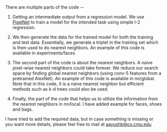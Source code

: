 There are multiple parts of the code -- 

1. Getting an intermediate output from a regression model. We use [PixelNet](https://github.com/aayushbansal/PixelNet) to train a model for the intended task using simple l-2 regression. 

2. We then generate the data for the trained model for both the training and test data. Essentially, we generate a triplet in the training set which is then used to do nearest neighbors. An example of this code is available in experiments/faces

3. The second part of the code is about the nearest neighbors. A naive pixel-wise nearest neighbors could take forever. We reduce our search space by finding global nearest neighbors (using conv-5 features from a pretrained AlexNet). An example of this code is available in nn/global. Note that in this code, it is a naive nearest neighbor but efficient methods such as k-d trees could also be used.

4. Finally, the part of the code that helps us to utilize the information from the nearest neighbors in nn/local. I have added example for faces, shoes and bags. 

I have tried to add the required data, but in case something is missing or you want more details, please feel free to mail at aayushb@cs.cmu.edu
